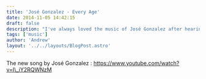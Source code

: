```yaml
---
title: 'José Gonzalez - Every Age'
date: 2014-11-05 14:42:15
draft: false
description: "I've always loved the music of José Gonzalez after hearing “Heartbeats” in 2004. Now he's released a new track “Every Age” and here's the video of it."
tags: ['music']
author: 'Andrew'
layout: '../../layouts/BlogPost.astro'
---
```


The new song by José Gonzalez : https://www.youtube.com/watch?v=I\_iY2RQWNzM
